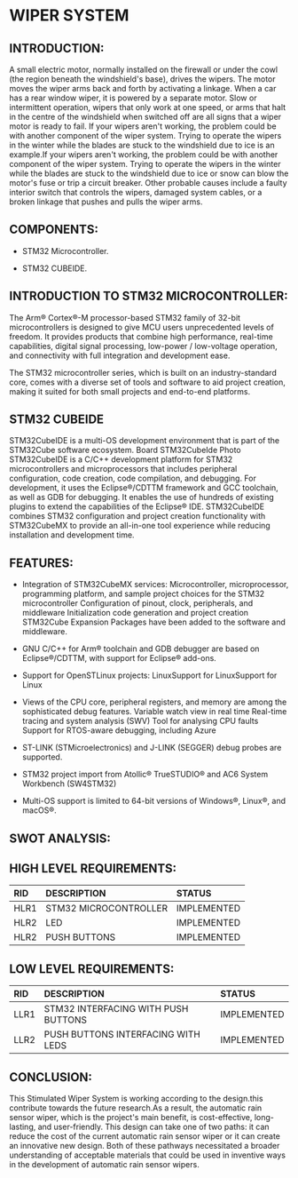 
#  **WIPER SYSTEM**

## INTRODUCTION:

A small electric motor, normally installed on the firewall or under the cowl (the region beneath the windshield's base), drives the wipers. The motor moves the wiper arms back and forth by activating a linkage. When a car has a rear window wiper, it is powered by a separate motor. Slow or intermittent operation, wipers that only work at one speed, or arms that halt in the centre of the windshield when switched off are all signs that a wiper motor is ready to fail. If your wipers aren't working, the problem could be with another component of the wiper system. Trying to operate the wipers in the winter while the blades are stuck to the windshield due to ice is an example.If your wipers aren't working, the problem could be with another component of the wiper system. Trying to operate the wipers in the winter while the blades are stuck to the windshield due to ice or snow can blow the motor's fuse or trip a circuit breaker. Other probable causes include a faulty interior switch that controls the wipers, damaged system cables, or a broken linkage that pushes and pulls the wiper arms.

## COMPONENTS:

* STM32 Microcontroller.

* STM32 CUBEIDE.

## INTRODUCTION TO STM32 MICROCONTROLLER:

The Arm® Cortex®-M processor-based STM32 family of 32-bit microcontrollers is designed to give MCU users unprecedented levels of freedom. It provides products that combine high performance, real-time capabilities, digital signal processing, low-power / low-voltage operation, and connectivity with full integration and development ease.

The STM32 microcontroller series, which is built on an industry-standard core, comes with a diverse set of tools and software to aid project creation, making it suited for both small projects and end-to-end platforms.

## STM32 CUBEIDE

STM32CubeIDE is a multi-OS development environment that is part of the STM32Cube software ecosystem. Board STM32CubeIde Photo STM32CubeIDE is a C/C++ development platform for STM32 microcontrollers and microprocessors that includes peripheral configuration, code creation, code compilation, and debugging. For development, it uses the Eclipse®/CDTTM framework and GCC toolchain, as well as GDB for debugging. It enables the use of hundreds of existing plugins to extend the capabilities of the Eclipse® IDE.
STM32CubeIDE combines STM32 configuration and project creation functionality with STM32CubeMX to provide an all-in-one tool experience while reducing installation and development time.

## FEATURES:

* Integration of STM32CubeMX services: Microcontroller, microprocessor, programming platform, and sample project choices for the STM32 microcontroller Configuration of   pinout, clock, peripherals, and middleware Initialization code generation and project creation STM32Cube Expansion Packages have been added to the software and         middleware.

* GNU C/C++ for Arm® toolchain and GDB debugger are based on Eclipse®/CDTTM, with support for Eclipse® add-ons.

* Support for OpenSTLinux projects: LinuxSupport for LinuxSupport for Linux

* Views of the CPU core, peripheral registers, and memory are among the sophisticated debug features. Variable watch view in real time Real-time tracing and system       analysis (SWV) Tool for analysing CPU faults Support for RTOS-aware debugging, including Azure

* ST-LINK (STMicroelectronics) and J-LINK (SEGGER) debug probes are supported.

* STM32 project import from Atollic® TrueSTUDIO® and AC6 System Workbench (SW4STM32)

* Multi-OS support is limited to 64-bit versions of Windows®, Linux®, and macOS®.

## SWOT ANALYSIS:

## HIGH LEVEL REQUIREMENTS:

|RID|DESCRIPTION|STATUS|
|:--|:----------|:-----|
|HLR1|STM32 MICROCONTROLLER|IMPLEMENTED|
|HLR2|LED |IMPLEMENTED|
|HLR2|PUSH BUTTONS|IMPLEMENTED|


## LOW LEVEL REQUIREMENTS:

|RID|DESCRIPTION|STATUS|
|:--|:----------|:-----|
|LLR1|STM32 INTERFACING WITH PUSH BUTTONS|IMPLEMENTED|
|LLR2|PUSH BUTTONS INTERFACING WITH LEDS|IMPLEMENTED|

## CONCLUSION:

This Stimulated Wiper System is working according to the design.this contribute towards the future research.As a result, the automatic rain sensor wiper, which is the project's main benefit, is cost-effective, long-lasting, and user-friendly. This design can take one of two paths: it can reduce the cost of the current automatic rain sensor wiper or it can create an innovative new design. Both of these pathways necessitated a broader understanding of acceptable materials that could be used in inventive ways in the development of automatic rain sensor wipers.
